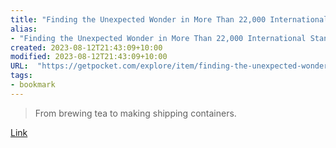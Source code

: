 ```yaml
---
title: "Finding the Unexpected Wonder in More Than 22,000 International Standards"
alias:
- "Finding the Unexpected Wonder in More Than 22,000 International Standards"
created: 2023-08-12T21:43:09+10:00
modified: 2023-08-12T21:43:09+10:00
URL:  "https://getpocket.com/explore/item/finding-the-unexpected-wonder-in-more-than-22-000-international-standards"
tags:
- bookmark
---
```


> From brewing tea to making shipping containers.

[Link](https://getpocket.com/explore/item/finding-the-unexpected-wonder-in-more-than-22-000-international-standards)